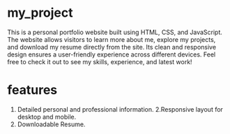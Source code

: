 # my_project
This is a personal portfolio website built using HTML, CSS, and JavaScript. The website allows visitors to learn more about me, explore my projects, and download my resume directly from the site. Its clean and responsive design ensures a user-friendly experience across different devices. Feel free to check it out to see my skills, experience, and latest work!

# features
1. Detailed personal and professional information.
2.Responsive layout for desktop and mobile.
3. Downloadable Resume.